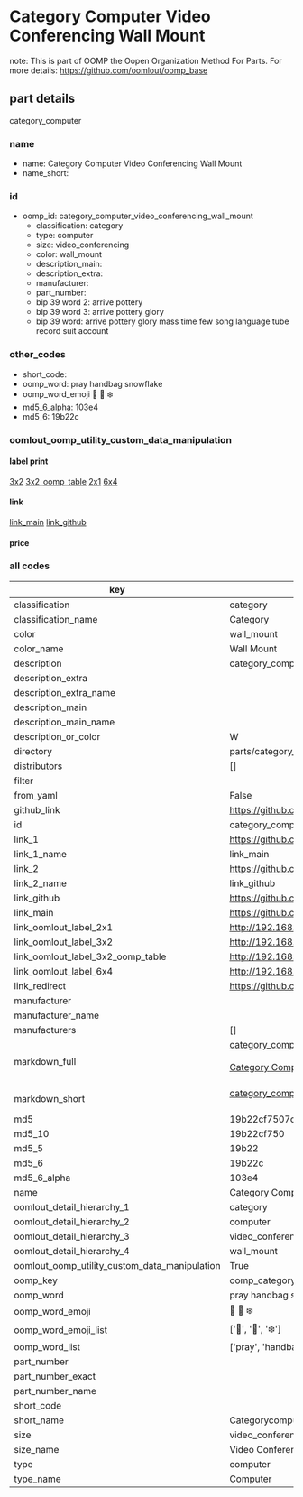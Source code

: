 # Category Computer Video Conferencing Wall Mount  

note: This is part of OOMP the Oopen Organization Method For Parts. For more details: https://github.com/oomlout/oomp_base

##  part details
  



category_computer



### name
* name: Category Computer Video Conferencing Wall Mount
* name_short: 
### id
* oomp_id: category_computer_video_conferencing_wall_mount
  * classification: category
  * type: computer
  * size: video_conferencing
  * color: wall_mount
  * description_main: 
  * description_extra: 
  * manufacturer: 
  * part_number: 
  * bip 39 word 2: arrive pottery
  * bip 39 word 3: arrive pottery glory
  * bip 39 word: arrive pottery glory mass time few song language tube record suit account

### other_codes
* short_code: 
* oomp_word: pray handbag snowflake
* oomp_word_emoji :pray: :handbag: :snowflake:
* md5_6_alpha: 103e4
* md5_6: 19b22c






### oomlout_oomp_utility_custom_data_manipulation
#### label print
[3x2](http://192.168.1.245:1112/?label=oomp%20103e4)
[3x2_oomp_table](http://192.168.1.108:1112/?label=oomp%20103e4)
[2x1](http://192.168.1.242:1112/?label=oomp%20103e4)
[6x4](http://192.168.1.55:1112/?label=oomp%20103e4)    

#### link

[link_main](https://github.com/oomlout/oomlout_oomp_version_1_messy/tree/main/parts/category_computer_video_conferencing_wall_mount) [link_github](https://github.com/oomlout/oomlout_oomp_version_1_messy/tree/main/parts/category_computer_video_conferencing_wall_mount)                             

#### price







### all codes 
| key | value |  
| --- | --- |  
| classification | category |  
| classification_name | Category |  
| color | wall_mount |  
| color_name | Wall Mount |  
| description | category_computer |  
| description_extra |  |  
| description_extra_name |  |  
| description_main |  |  
| description_main_name |  |  
| description_or_color | W  |  
| directory | parts/category_computer_video_conferencing_wall_mount |  
| distributors | [] |  
| filter |  |  
| from_yaml | False |  
| github_link | https://github.com/oomlout/oomlout_oomp_part_src/tree/main/parts/category_computer_video_conferencing_wall_mount |  
| id | category_computer_video_conferencing_wall_mount |  
| link_1 | https://github.com/oomlout/oomlout_oomp_version_1_messy/tree/main/parts/category_computer_video_conferencing_wall_mount |  
| link_1_name | link_main |  
| link_2 | https://github.com/oomlout/oomlout_oomp_version_1_messy/tree/main/parts/category_computer_video_conferencing_wall_mount |  
| link_2_name | link_github |  
| link_github | https://github.com/oomlout/oomlout_oomp_version_1_messy/tree/main/parts/category_computer_video_conferencing_wall_mount |  
| link_main | https://github.com/oomlout/oomlout_oomp_version_1_messy/tree/main/parts/category_computer_video_conferencing_wall_mount |  
| link_oomlout_label_2x1 | http://192.168.1.242:1112/?label=oomp%20103e4 |  
| link_oomlout_label_3x2 | http://192.168.1.245:1112/?label=oomp%20103e4 |  
| link_oomlout_label_3x2_oomp_table | http://192.168.1.108:1112/?label=oomp%20103e4 |  
| link_oomlout_label_6x4 | http://192.168.1.55:1112/?label=oomp%20103e4 |  
| link_redirect | https://github.com/oomlout/oomlout_oomp_version_1_messy/tree/main/parts/category_computer_video_conferencing_wall_mount |  
| manufacturer |  |  
| manufacturer_name |  |  
| manufacturers | [] |  
| markdown_full | [category_computer_video_conferencing_wall_mount](none)<br>[](none)<br>[Category Computer Video Conferencing Wall Mount](none)<br><br> |  
| markdown_short | [category_computer_video_conferencing_wall_mount](none)<br><br> |  
| md5 | 19b22cf7507cf9e556712888c72a3864 |  
| md5_10 | 19b22cf750 |  
| md5_5 | 19b22 |  
| md5_6 | 19b22c |  
| md5_6_alpha | 103e4 |  
| name | Category Computer Video Conferencing Wall Mount |  
| oomlout_detail_hierarchy_1 | category |  
| oomlout_detail_hierarchy_2 | computer |  
| oomlout_detail_hierarchy_3 | video_conferencing |  
| oomlout_detail_hierarchy_4 | wall_mount |  
| oomlout_oomp_utility_custom_data_manipulation | True |  
| oomp_key | oomp_category_computer_video_conferencing_wall_mount |  
| oomp_word | pray handbag snowflake |  
| oomp_word_emoji | :pray: :handbag: :snowflake: |  
| oomp_word_emoji_list | [':pray:', ':handbag:', ':snowflake:'] |  
| oomp_word_list | ['pray', 'handbag', 'snowflake'] |  
| part_number |  |  
| part_number_exact |  |  
| part_number_name |  |  
| short_code |  |  
| short_name | Categorycomputer |  
| size | video_conferencing |  
| size_name | Video Conferencing |  
| type | computer |  
| type_name | Computer |  
